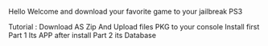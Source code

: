Hello Welcome and download your favorite game to your jailbreak PS3

Tutorial : 
Download AS Zip 
And Upload files PKG to your console 
Install first Part 1 Its APP
after install Part 2 its Database
